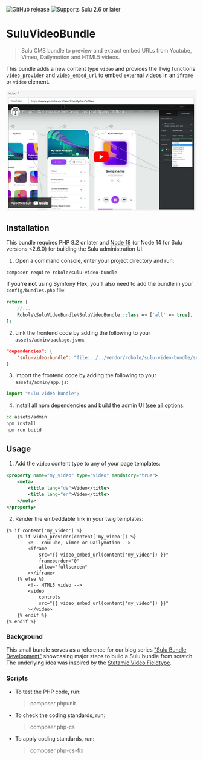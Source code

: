 ![GitHub release](https://flat.badgen.net/github/release/robole-dev/sulu-video-bundle)
![Supports Sulu 2.6 or later](https://flat.badgen.net/badge/Sulu/2.6/52B5C9?icon=php)

# SuluVideoBundle

> Sulu CMS bundle to preview and extract embed URLs from Youtube, Vimeo, Dailymotion and HTML5 videos.

This bundle adds a new content type `video` and provides the Twig functions `video_provider` and `video_embed_url` to embed external videos in an `iframe` or `video` element.

![Demonstration of video content type](cover.png)

## Installation

This bundle requires PHP 8.2 or later and [Node 18](https://nodejs.org/en/) (or Node 14 for Sulu versions <2.6.0) for building the Sulu administration UI.

1. Open a command console, enter your project directory and run:

```console
composer require robole/sulu-video-bundle
```

If you're **not** using Symfony Flex, you'll also need to add the bundle in your `config/bundles.php` file:

```php
return [
    //...
    Robole\SuluVideoBundle\SuluVideoBundle::class => ['all' => true],
];
```

2. Link the frontend code by adding the following to your `assets/admin/package.json`:

```json
"dependencies": {
    "sulu-video-bundle": "file:../../vendor/robole/sulu-video-bundle/src/Resources/js"
}
```

3. Import the frontend code by adding the following to your `assets/admin/app.js`:

```javascript
import "sulu-video-bundle";
```

4. Install all npm dependencies and build the admin UI ([see all options](https://docs.sulu.io/en/2.5/cookbook/build-admin-frontend.html):

```bash
cd assets/admin
npm install
npm run build
```

## Usage

1. Add the `video` content type to any of your page templates:

```xml
<property name="my_video" type="video" mandatory="true">
    <meta>
        <title lang="de">Video</title>
        <title lang="en">Video</title>
    </meta>
</property>
```

2. Render the embeddable link in your twig templates:

```twig
{% if content['my_video'] %}
    {% if video_provider(content['my_video']) %}
        <!-- YouTube, Vimeo or Dailymotion -->
        <iframe
            src="{{ video_embed_url(content['my_video']) }}"
            frameborder="0"
            allow="fullscreen"
        ></iframe>
    {% else %}
        <!-- HTML5 video -->
        <video
            controls
            src="{{ video_embed_url(content['my_video']) }}"
        ></video>
    {% endif %}
{% endif %}
```

### Background

This small bundle serves as a reference for our blog series ["Sulu Bundle Development"](https://robole.de/blog/sulu-bundle-development-part-1) showcasing major steps to build a Sulu bundle from scratch. The underlying idea was inspired by the [Statamic Video Fieldtype](https://statamic.dev/fieldtypes/video).

### Scripts

- To test the PHP code, run:

  > composer phpunit

- To check the coding standards, run:

  > composer php-cs

- To apply coding standards, run:
  > composer php-cs-fix

